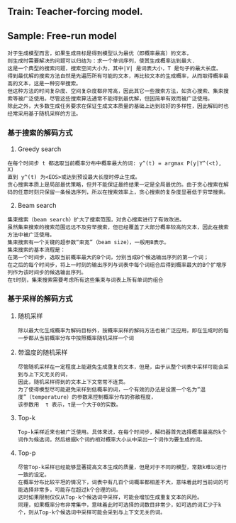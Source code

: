 ## Train: Teacher-forcing model.
## Sample: Free-run model
```
对于生成模型而言，如果生成目标是得到模型认为最优（即概率最高）的文本，
则生成时需要解决的问题可以归结为：求一个单词序列，使其生成概率达到最大.
这是一个典型的搜索问题，搜索空间大小为，其中|V| 是词表大小，T 是句子的最大长度。
得到最优解的搜索方法自然是先遍历所有可能的文本，再比较文本的生成概率，从而取得概率最高的文本，这是一种穷举搜索。
但这种方法的时间复杂度、空间复杂度都非常高，因此其它一些搜索方法，如贪心搜索、集束搜索等被广泛使用。尽管这些搜索算法通常不能得到最优解，但因简单有效而被广泛使用。
除此之外，大多数生成任务要求在保证生成文本质量的基础上达到较好的多样性，因此解码时也经常采用基于随机采样的方法。
```
### 基于搜索的解码方式
1. Greedy search
  ```
  在每个时间步 t 都选取当前概率分布中概率最大的词: y^(t) = argmax P(y|Y^(<t), X)
  直到 y^(t) 为<EOS>或达到预设最大长度时停止生成。
  贪心搜索本质上是局部最优策略，但并不能保证最终结果一定是全局最优的。由于贪心搜索在解码的任意时刻只保留一条候选序列，所以在搜索效率上，贪心搜索的复杂度显著低于穷举搜索。
  ```
2. Beam search
  ```
  集束搜索（beam search）扩大了搜索范围，对贪心搜索进行了有效改进。
  虽然集束搜索的搜索范围远远不及穷举搜索，但已经覆盖了大部分概率较高的文本，因此在搜索方法中被广泛使用。
  集束搜索有一个关键的超参数“束宽”（beam size），一般用B表示。
  集束搜索的基本流程是：
  在第一个时间步，选取当前概率最大的B个词，分别当成B个候选输出序列的第一个词；
  在之后的每个时间步，将上一时刻的输出序列与词表中每个词组合后得到概率最大的B个扩增序列作为该时间步的候选输出序列。
  在t时刻，集束搜索需要考虑所有这些集束与词表上所有单词的组合
  ```
### 基于采样的解码方式
1. 随机采样
   ```
   除以最大化生成概率为解码目标外，按概率采样的解码方法也被广泛应用，即在生成时的每一步都从当前概率分布中按照概率随机采样一个词
   ```
3. 带温度的随机采样
   ```
   尽管随机采样在一定程度上能避免生成重复的文本，但是，由于从整个词表中采样可能会采到与上下文无关的词，
   因此，随机采样得到的文本上下文常常不连贯。
   为了使得模型尽可能避免采样到低概率的词，一个有效的办法是设置一个名为“温度”（temperature）的参数来控制概率分布的弥散程度，
   该参数用  τ 表示，τ是一个大于0的实数。
   ```
4. Top-k
   ```
   Top-k采样近来也被广泛使用。具体来说，在每个时间步，解码器首先选择概率最高的k个词作为候选词，然后根据k个词的相对概率大小从中采出一个词作为要生成的词。
   ```
5. Top-p
   ```
   尽管Top-k采样已经能够显著提高文本生成的质量，但是对于不同的模型，常数k难以进行一致的设定。
   在概率分布比较平坦的情况下，词表中有几百个词概率都相差不大，意味着此时当前词的可能选择非常多，可能存在超过k个合理的词。
   这时如果限制仅仅从Top-k个候选词中采样，可能会增加生成重复文本的风险。
   同理，如果概率分布非常集中，意味着此时可选择的词数目非常少，如可选的词汇少于k个，则从Top-k个候选词中采样可能会采到与上下文无关的词。
   ```
